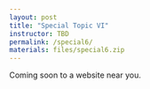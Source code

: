 ```yaml
---
layout: post
title: "Special Topic VI"
instructor: TBD
permalink: /special6/
materials: files/special6.zip
---
```


Coming soon to a website near you.